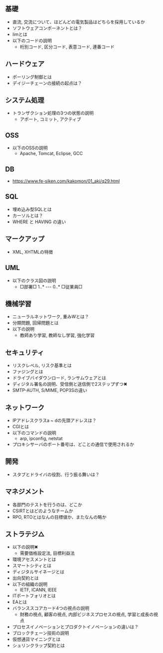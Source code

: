 ## 基礎
- 直流, 交流について、ほどんどの電気製品はどちらを採用しているか
- ソフトウェアコンポーネントとは？
- limとは
- 以下のコードの説明
  - 桁別コード, 区分コード, 表意コード, 連番コード

## ハードウェア　
- ポーリング制御とは
- デイジーチェーンの接続の起点は？

## システム処理
- トランザクション処理の3つの状態の説明
  - アポート, コミット, アクティブ

## OSS
- 以下のOSSの説明
  - Apache, Tomcat, Eclipse, GCC

## DB
- https://www.fe-siken.com/kakomon/01_aki/q29.html

## SQL
- 埋め込み型SQLとは
- カーソルとは？
- WHERE と HAVING の違い

## マークアップ
- XML, XHTMLの特徴

## UML
- 以下のクラス図の説明
  - □部署□ 1..*  ---  0..* □従業員□

## 機械学習
- ニューラルネットワーク, 重みWとは？
- 分類問題, 回帰問題とは
- 以下の説明
  - 教師あり学習, 教師なし学習, 強化学習

## セキュリティ
- リスクレベル, リスク基準とは
- ファジングとは
- ドライブバイダウンロード, ランサムウェアとは
- ディジタル署名の説明、受信側と送信側で2ステップずつ✖
- SMTP-AUTH, S/MIME, POP3Sの違い

## ネットワーク
- IPアドレスクラスa ~ dの先頭アドレスは？
- CGIとは
- 以下のコマンドの説明
  - arp, ipconfig, netstat
- プロキシサーバのポート番号は、どことの通信で使用されるか

## 開発
- スタブとドライバの役割、行う振る舞いは？

## マネジメント
- 各部門のテストを行うのは、どこか
- CSIRTとはどのようなチームか
- RPO, RTOとはなんの目標値か、またなんの略か

## ストラテジ△
- 以下の説明✖
  - 需要価格設定法, 目標利益法
- 環境アセスメントとは
- スマートシティとは
- ディジタルサイネージとは
- 出向契約とは
- 以下の組織の説明
  - IETF, ICANN, IEEE
- ITポートフォリオとは
- EAとは
- バランススコアカード4つの視点の説明
  - 財務の視点, 顧客の視点, 内部ビジネスプロセスの視点, 学習と成長の視点
- プロセスイノベーションとプロダクトイノベーションの違いは？
- ブロックチェーン技術の説明
- 仮想通貨マイニングとは
- シュリンクラップ契約とは

